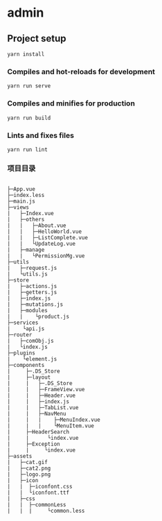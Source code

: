 # admin

## Project setup
```
yarn install
```

### Compiles and hot-reloads for development
```
yarn run serve
```

### Compiles and minifies for production
```
yarn run build
```

### Lints and fixes files
```
yarn run lint
```
### 项目目录
```

├─App.vue
├─index.less
├─main.js
├─views
|   ├─Index.vue
|   ├─others
|   |   ├─About.vue
|   |   ├─HelloWorld.vue
|   |   ├─ListComplete.vue
|   |   └UpdateLog.vue
|   ├─manage
|   |   └PermissionMg.vue
├─utils
|   ├─request.js
|   └utils.js
├─store
|   ├─actions.js
|   ├─getters.js
|   ├─index.js
|   ├─mutations.js
|   ├─modules
|   |    └product.js
├─services
|    └api.js
├─router
|   ├─comObj.js
|   └index.js
├─plugins
|    └element.js
├─components
|     ├─.DS_Store
|     ├─layout
|     |   ├─.DS_Store
|     |   ├─FrameView.vue
|     |   ├─Header.vue
|     |   ├─index.js
|     |   ├─TabList.vue
|     |   ├─NavMenu
|     |   |    ├─MenuIndex.vue
|     |   |    └MenuItem.vue
|     ├─HeaderSearch
|     |      └index.vue
|     ├─Exception
|     |     └index.vue
├─assets
|   ├─cat.gif
|   ├─cat2.png
|   ├─logo.png
|   ├─icon
|   |  ├─iconfont.css
|   |  └iconfont.ttf
|   ├─css
|   |  ├─commonLess
|   |  |     └common.less

